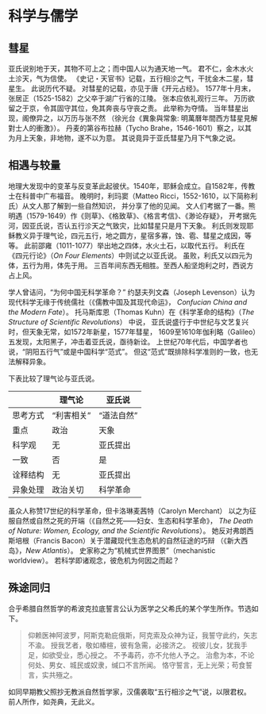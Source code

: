 # 科学与儒学

## 彗星

亚氏说别地于天，其物不可上之；而中国人以为通天地一气。
君不仁，金木水火土沴天，气为信使。
《史记・天官书》记载，五行相沴之气，干扰金木二星，彗星生。
此说历代不疑。
对彗星的记载，亦见于唐《开元占经》。
1577年十月末，张居正（1525-1582）之父卒于湖广行省的江陵。
张本应依礼观行三年。
万历欲留之于京，令其固守其位，免其奔丧与守丧之责。
此举称为夺情。
当年彗星出现，阁僚异之，以万历与张不然
（徐光台《異象與常象: 明萬曆年間西方彗星見解對士人的衝激》）。
丹麦的第谷布拉赫（Tycho Brahe，1546-1601）察之，以其为月上天象，非地物，遂不以为意。
其说竟异于亚氏彗星乃月下气象之说。

## 相遇与较量

地理大发现中的变革与反变革此起彼伏。1540年，耶稣会成立。自1582年，传教士在科普中广布福音。
晚明时，利玛窦（Matteo Ricci，1552-1610，以下简称利氏）从文人那了解到一些自然知识，
并分享了他的见闻。
文人们考据了一番。熊明遇（1579-1649）作《则草》、《格致草》、《格言考信》、《渺论存疑》，
开考据先河，因亚氏说，否认五行沴天之气致灾，比如彗星只是月下天象。
利氏则发现耶稣教义异于理气论，四元五行，地之圆方，星宿多寡，蚀、雹、彗星之成因，等等。
此前邵雍（1011-1077）举出地之四体，水火土石，以取代五行。
利氏在《四元行论》（_On Four Elements_）中则试之以亚氏说。
虽败，利氏又以四元为体，五行为用，体先于用。
三百年间东西无相胜。至西人船坚炮利之时，西说方占上风。

学人曾诘问，“为何中国无科学革命？”
约瑟夫列文森（Joseph Levenson）认为现代科学无缘于传统儒社（《儒教中国及其现代命运》，
_Confucian China and the Modern Fate_）。
托马斯库恩（Thomas Kuhn）在《科学革命的结构》（_The Structure of Scientific Revolutions_）
中说， 亚氏说盛行于中世纪与文艺复兴时，但天象无常，如1572年新星，1577年彗星，
1609至1610年伽利略（Galileo）五发现，太阳黑子，冲击着亚氏说，亟待新诠。
上世纪70年代后，中国学者也说，“阴阳五行气”或是中国科学“范式”。
但这“范式”既排除科学准则的一致，也无法解释异象。

下表比较了理气论与亚氏说。

|        |理气论    |亚氏说    |
|--------|----------|----------|
|思考方式|“利害相关”|“道法自然”|
|重点    |政治      |天象      |
|科学观  |无        |亚氏提出  |
|一致    |否        |是        |
|诠释结构|无        |亚氏提出  |
|异象处理|政治关切  |科学革命  |

虽众人称赞17世纪的科学革命，但卡洛琳麦茜特（Carolyn Merchant）
以之为征服自然或自然之死的开端（《自然之死——妇女、生态和科学革命》，
_The Death of Nature: Women, Ecology, and the Scientific Revolutions_）。
她反对弗朗西斯培根（Francis Bacon）关于潜藏现代生态危机的自然征途的巧辩
（《新大西岛》，_New Atlantis_）。
史家称之为“机械式世界图景”（mechanistic worldview）。
若科学即诸观念，彼危机为何因之而起？

## 殊途同归

合乎希腊自然哲学的希波克拉底誓言公认为医学之父希氏的某个学生所作。节选如下。

> 仰赖医神阿波罗，阿斯克勒庇俄斯，阿克索及众神为证，我誓守此约，矢志不渝。
> 授我艺者，敬如椿楦，彼有急需，必接济之。
> 视彼儿女，犹我手足，如欲受业，悉心授之。
> 不予毒药，亦不允他人予之。
> 治愈为本，不论何处、男女、城民或奴隶，缄口不言所闻。
> 恪守誓言，无上光荣；苟食誓言，实共殛之。

如同早期教父照抄无教派自然哲学家，汉儒袭取“五行相沴之气”说，以限君权。
前人所作，如尧典，无此义。

